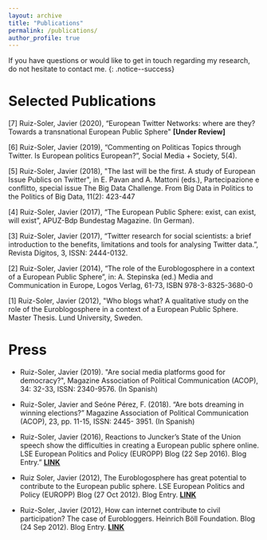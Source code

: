 ```yaml
---
layout: archive
title: "Publications"
permalink: /publications/
author_profile: true
---
```


If you have questions or would like to get in touch regarding my research, do not hesitate to contact me.
{: .notice--success}

Selected Publications
======


[7] Ruiz-Soler, Javier (2020), “European Twitter Networks: where are they? Towards a transnational European Public Sphere" **[Under Review]**

[6] Ruiz-Soler, Javier (2019), “Commenting on Politicas Topics through Twitter. Is European politics European?”, Social Media + Society, 5(4).

[5] Ruiz-Soler, Javier (2018), "The last will be the first. A study of European Issue Publics on Twitter", in E. Pavan and A. Mattoni (eds.), Partecipazione e conflitto, special issue The Big Data Challenge. From Big Data in Politics to the Politics of Big Data, 11(2): 423-447
 

[4] Ruiz-Soler, Javier (2017), “The European Public Sphere: exist, can exist, will exist”, APUZ-Bdp Bundestag Magazine. (In German).

[3] Ruiz-Soler, Javier (2017), “Twitter research for social scientists: a brief introduction to the benefits, limitations and tools for analysing Twitter data.”, Revista Dígitos, 3, ISSN: 2444-0132.

[2] Ruiz-Soler, Javier (2014), “The role of the Euroblogosphere in a context of a European Public Sphere”, in: A. Stepinska (ed.) Media and Communication in Europe, Logos Verlag, 61-73, ISBN 978-3-8325-3680-0

[1] Ruiz-Soler, Javier (2012), "Who blogs what? A qualitative study on the role of the Euroblogosphere in a context of a European Public Sphere. Master Thesis. Lund University, Sweden.


Press
======

- Ruiz-Soler, Javier (2019). "Are social media platforms good for democracy?", Magazine Association of Political Communication (ACOP), 34: 32-33, ISSN: 2340-9576. (In Spanish)

- Ruiz-Soler, Javier and Seóne Pérez, F. (2018). “Are bots dreaming in winning elections?” Magazine Association of Political Communication (ACOP), 23, pp. 11-15, ISSN: 2445- 3951. (In Spanish)

- Ruiz-Soler, Javier (2016), Reactions to Juncker’s State of the Union speech show the difficulties in creating a European public sphere online. LSE European Politics and Policy (EUROPP) Blog (22 Sep 2016). Blog Entry.” **<ins>[LINK](http://blogs.lse.ac.uk/europpblog/2016/09/22/soteu-twitter-european-public-sphere/)</ins>**

- Ruiz Soler, Javier (2012), The Euroblogosphere has great potential to contribute to the European public sphere. LSE European Politics and Policy (EUROPP) Blog (27 Oct 2012). Blog Entry.  **<ins>[LINK](http://blogs.lse.ac.uk/europpblog/2012/10/27/the-euroblogosphere-javier-ruiz-soler/)</ins>** 

- Ruiz-Soler, Javier (2012), How can internet contribute to civil participation? The case of Eurobloggers. Heinrich Böll Foundation. Blog (24 Sep 2012). Blog Entry. **<ins>[LINK](https://www.boell.de/de/node/276608)</ins>**

